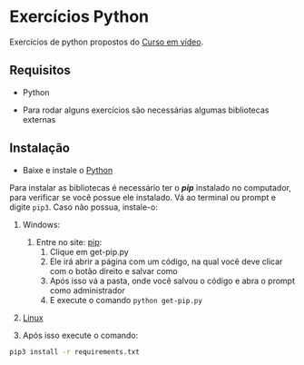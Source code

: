 # Exercícios Python

Exercícios de python propostos do 
[Curso em vídeo](https://www.youtube.com/playlist?list=PLHz_AreHm4dm6wYOIW20Nyg12TAjmMGT-).

## Requisitos

- Python

- Para rodar alguns exercícios são necessárias algumas bibliotecas externas


## Instalação

- Baixe e instale o [Python](https://www.python.org/downloads/)

Para instalar as bibliotecas é necessário ter o ***pip*** instalado no computador, para verificar se você possue ele instalado. Vá ao terminal ou prompt e digite 
```pip3```. Caso não possua, instale-o:

1. Windows:
   1. Entre no site: [pip](https://pip.pypa.io/en/stable/installing/):
      1. Clique em get-pip.py
      1. Ele irá abrir a página com um código, na qual você deve clicar com o botão direito e salvar como
      1. Após isso vá a pasta, onde você salvou o código e abra o prompt como administrador
      1.  E execute o comando ```python get-pip.py```

1. [Linux](http://coral.ufsm.br/unitilince/index.php/noticias/262-como-instalar-o-pip-para-gerenciar-pacotes-do-python-no-gnu-linux)

1. Após isso execute o comando:

```bat
pip3 install -r requirements.txt
```
